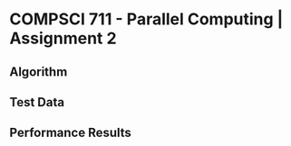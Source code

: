 # COMPSCI 711 - Parallel Computing | Assignment 2

## Algorithm



## Test Data



## Performance Results